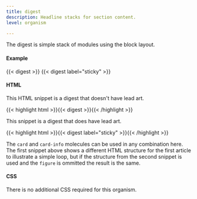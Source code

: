 ```yaml
---
title: digest
description: Headline stacks for section content.
level: organism

---
```

The digest is simple stack of modules using the block layout.

#### Example
<div class="example grid">
  {{< digest >}}
  {{< digest label="sticky" >}}
</div>

#### HTML

This HTML snippet is a digest that doesn't have lead art.

{{< highlight html >}}{{< digest >}}{{< /highlight >}}

This snippet is a digest that does have lead art.

{{< highlight html >}}{{< digest label="sticky" >}}{{< /highlight >}}

The `card` and `card-info` molecules can be used in any combination here. The first snippet above shows a different HTML structure for the first article to illustrate a simple loop, but if the structure from the second snippet is used and the `figure` is ommitted the result is the same.

#### CSS

There is no additional CSS required for this organism.